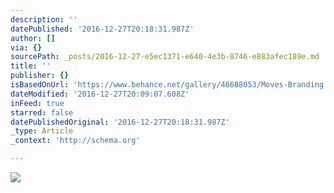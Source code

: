 ```yaml
---
description: ''
datePublished: '2016-12-27T20:18:31.987Z'
author: []
via: {}
sourcePath: _posts/2016-12-27-e5ec1371-e640-4e3b-8746-e883afec189e.md
title: ''
publisher: {}
isBasedOnUrl: 'https://www.behance.net/gallery/46688053/Moves-Branding'
dateModified: '2016-12-27T20:09:07.608Z'
inFeed: true
starred: false
datePublishedOriginal: '2016-12-27T20:18:31.987Z'
_type: Article
_context: 'http://schema.org'

---
```

![](https://the-grid-user-content.s3-us-west-2.amazonaws.com/2aa79520-be3e-489c-801b-7568d1cedb69.png)
